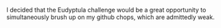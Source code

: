 I decided that the Eudyptula challenge would be a great opportunity to simultaneously brush up on my github chops,
which are admittedly weak.
